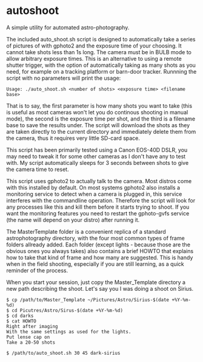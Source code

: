 # autoshoot
A simple utility for automated astro-photography.

The included auto_shoot.sh script is designed to automatically take a series of pictures of with gphoto2 and the exposure time of your choosing.
It cannot take shots less than 1s long.
The camera must be in BULB mode to allow arbitrary exposure times.
This is an alternative to using a remote shutter trigger, with the option of automatically taking as many shots as you need, for example on a tracking platform or barn-door tracker.
Runnning the script with no parameters will print the usage:

```Usage: ./auto_shoot.sh <number of shots> <exposure time> <filename base>```

That is to say, the first parameter is how many shots you want to take (this is useful as most cameras won't let you do continous shooting in manual mode), the second is the exposure time per shot, and the third is a filename base to save the results under. The script will download the shots as they are taken directly to the current directory and immediately delete them from the camera, thus it requires very little SD-card space.

This script has been primarily tested using a Canon EOS-40D DSLR, you may need to tweak it for some other cameras as I don't have any to test with. My script automatically sleeps for 3 seconds between shots to give the camera time to reset.

This script uses gphoto2 to actually talk to the camera. Most distros come with this installed by default. On most systems gphoto2 also installs a monitoring service to detect when a camera is plugged in, this service interferes with the commandline operation. Therefore the script will look for any processes like this and kill them before it starts trying to shoot. If you want the monitoring features you need to restart the gphoto-gvfs service (the name will depend on your distro) after running it.

The MasterTemplate folder is a convenient replica of a standard astrophotography directory, with the four most common types of frame folders allready added. Each folder (except lights - because those are the obvious ones you always takes) also contains a brief HOWTO that explains how to take that kind of frame and how many are suggested. This is handy when in the field shooting, especially if you are still learning, as a quick reminder of the process.

When you start your session, just copy the Master_Template directory a new path describing the shoot. Let's say you I was doing a shoot on Sirius.

```
$ cp /path/to/Master_Template ~/Pictures/Astro/Sirius-$(date +%Y-%m-%d)
$ cd Picutres/Astro/Sirus-$(date +%Y-%m-%d)
$ cd darks
$ cat HOWTO
Right after imaging
With the same settings as used for the lights.
Put lense cap on
Take a 20-50 shots

$ /path/to/auto_shoot.sh 30 45 dark-sirius
```

